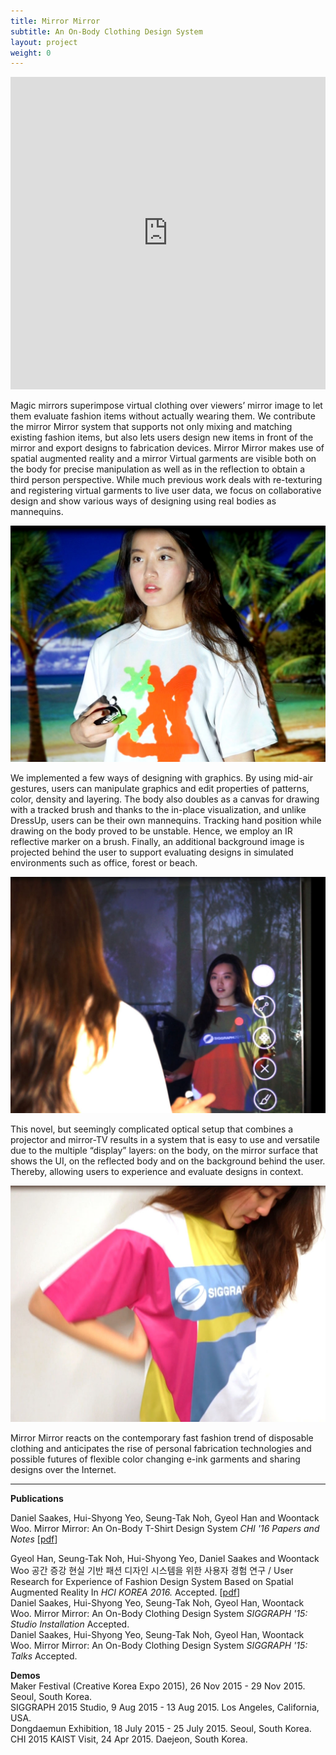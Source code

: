 ```yaml
---
title: Mirror Mirror
subtitle: An On-Body Clothing Design System
layout: project
weight: 0
---
```

<!--
<div style =" text-align:center"><br/>
<a href = "https://drive.google.com/folderview?id=0B8TzO2tMjoHGbFVmQ2Y3VF8ySms&usp=sharing#grid">GOOGLE DRIVE</a>   /
<a href = "https://www.facebook.com/mirror.kaist?ref=bookmarks">FACEBOOK  </a>    /
<a href = "https://twitter.com/Mirror_Kaist">TWITTER  </a>
</div><br/>
-->

<div class = "videoWrapper"><iframe src="https://player.vimeo.com/video/164654370" width="100%" height="500" frameborder="0" webkitallowfullscreen mozallowfullscreen allowfullscreen></iframe></div>
<!--<div class = "videoWrapper"><iframe width = "560" height = "315" src = "https://www.youtube.com/embed/ZI5mod9MCh4" frameborder = "0" allowfullscreen></iframe></div><br>-->

Magic mirrors superimpose virtual clothing over viewers’ mirror image to let them evaluate fashion items without actually wearing them. We contribute the mirror Mirror system that supports not only mixing and matching existing fashion items, but also lets users design new items in front of the mirror and export designs to fabrication devices. Mirror Mirror makes use of spatial augmented reality and a mirror Virtual garments are visible both on the body for precise manipulation as well as in the reflection to obtain a third person perspective. While much previous work deals with re-texturing and registering virtual garments to live user data, we focus on collaborative design and show various ways of designing using real bodies as mannequins.

![](<img/mirror3.jpg>)


We implemented a few ways of designing with graphics. By using mid-air gestures, users can manipulate graphics and edit properties of patterns, color, density and layering. The body also doubles as a canvas for drawing with a tracked brush and thanks to the in-place visualization, and unlike DressUp, users can be their own mannequins. Tracking hand position while drawing on the body proved to be unstable. Hence, we employ an IR reflective marker on a brush. Finally, an additional background image is projected behind the user to support evaluating designs in simulated environments such as office, forest or beach.


![](<img/mirror1.jpg>)

This novel, but seemingly complicated optical setup that combines a projector and mirror-TV results in a system that is easy to use and versatile due to the multiple “display” layers: on the body, on the mirror surface that shows the UI, on the reflected body and on the background behind the user. Thereby, allowing users to experience and evaluate designs in context.

![](<img/mirror2.jpg>)

Mirror Mirror reacts on the contemporary fast fashion trend of disposable clothing and anticipates the rise of personal fabrication technologies and possible futures of flexible color changing e-ink garments and sharing designs over the Internet.

<hr>

**Publications**   

Daniel Saakes, Hui-Shyong Yeo, Seung-Tak Noh, Gyeol Han and Woontack Woo. Mirror Mirror: An On-Body T-Shirt Design System</a> <i>CHI '16 Papers and Notes</i> [<a href="/publications/files/2016_mirror.pdf">pdf</a>]


Gyeol Han, Seung-Tak Noh, Hui-Shyong Yeo, Daniel Saakes and Woontack Woo 공간 증강 현실 기반 패션 디자인 시스템을 위한 사용자 경험 연구 / User Research for Experience of Fashion Design System Based on Spatial Augmented Reality In<i> HCI KOREA 2016.</i> Accepted. [<a href="/publications/files/2016_ar_fashion_design_system.pdf">pdf</a>]<br>
Daniel Saakes, Hui-Shyong Yeo, Seung-Tak Noh, Gyeol Han, Woontack Woo. Mirror Mirror: An On-Body Clothing Design System <i>SIGGRAPH '15: Studio Installation</i> Accepted.<br>
Daniel Saakes, Hui-Shyong Yeo, Seung-Tak Noh, Gyeol Han, Woontack Woo. Mirror Mirror: An On-Body Clothing Design System <i>SIGGRAPH '15: Talks</i> Accepted.

**Demos**   
Maker Festival (Creative Korea Expo 2015), 26 Nov 2015 - 29 Nov 2015. Seoul, South Korea.<br>
SIGGRAPH 2015 Studio, 9 Aug 2015 - 13 Aug 2015. Los Angeles, California, USA.<br>
Dongdaemun Exhibition, 18 July 2015 - 25 July 2015. Seoul, South Korea.<br>
CHI 2015 KAIST Visit, 24 Apr 2015. Daejeon, South Korea.
